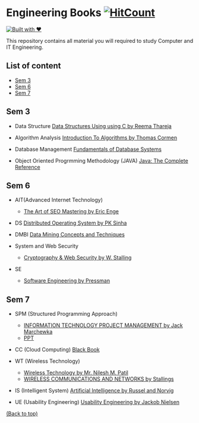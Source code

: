 # Engineering Books [![HitCount](http://hits.dwyl.io/ssp4all/Pong-Game.svg)](http://hits.dwyl.io/ssp4all/enginnering-books)
[![Built with ❤](https://forthebadge.com/images/badges/built-with-love.svg)](https://forthebadge.com/#)

This repository contains all material you will required to study Computer and IT Engineering.

## List of content
+ [Sem 3](#Sem-3)
+ [Sem 6](#Sem-6)
+ [Sem 7](#Sem-7)

## Sem 3

* Data Structure [Data Structures
Using using C by Reema Thareja](Information-technology/sem3/ds.pdf)

* Algorithm Analysis [Introduction To Algorithms by Thomas Cormen](Information-technology/sem7/algorithms.pdf) 

* Database Management [Fundamentals of Database Systems](Information-technology/sem3/dbms.pdf)

* Object Oriented Progrmming Methodology (JAVA) [Java: The Complete Reference](Information-technology/sem3/java.pdf) 


## Sem 6
* AIT(Advanced Internet Technology)
    + [The Art of SEO Mastering by Eric Enge](Information-technology/sem6/seo.pdf)

* DS [Distributed Operating System by PK Sinha]((Information-technology/sem7/dos.pdf)
)

* DMBI [Data Mining Concepts and Techniques](Information-technology/sem7/dm.pdf)


* System and Web Security
    + [Cryptography & Web Security by W. Stalling](Information-technology/sem7/cns.pdf)

* SE
    + [Software Engineering by Pressman](Information-technology/sem7/se.pdf)


## Sem 7
* SPM (Structured Programming Approach) 
    + [INFORMATION TECHNOLOGY PROJECT MANAGEMENT by Jack Marchewka](Information-technology/sem7/spm.pdf)
    + [PPT](https://drive.google.com/drive/folders/1gRoiTIupdivlr3zulkRGdUCmn6Xcq0Yh?usp=sharing) 

* CC (Cloud Computing) 
[Black Book](Information-technology/sem7/cc.pdf)

* WT (Wireless Technology) 
    + [Wireless Technology by Mr. Nilesh M. Patil](Information-technology/sem7/wt.pdf)
    + [WIRELESS COMMUNICATIONS
AND NETWORKS by Stallings](Information-technology/sem7/wt-stalling.pdf)


* IS (Intelligent System) 
[Artificial Intelligence by Russel and Norvig](Information-technology/sem7/ai.pdf)

* UE (Usability Engineering) 
[Usability Engineering by Jackob Nielsen](Information-technology/sem7/ue.pdf)


[(Back to top)](#list-of-content)

